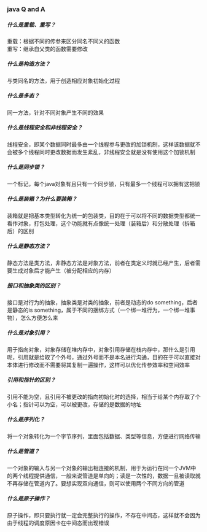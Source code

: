 ### java Q and A

##### 什么是重载、重写？
重载：根据不同的传参来区分同名不同义的函数  
重写：继承自父类的函数需要修改
##### 什么是构造方法？
与类同名的方法，用于创造相应对象初始化过程    
##### 什么是多态？
同一方法，针对不同对象产生不同的效果
##### 什么是线程安全和非线程安全？
线程安全，即某个数据同时最多由一个线程参与更改的加锁机制，这样该数据就不会被多个线程同时更改数据而发生紊乱，非线程安全就是没有使用这个加锁机制
##### 什么是同步锁？
一个标记，每个java对象有且只有一个同步锁，只有最多一个线程可以拥有这把锁
##### 什么是装箱？为什么要装箱？
装箱就是把基本类型转化为统一的包装类，目的在于可以将不同的数据类型都统一看作对象，打包处理，这个功能就有点像统一处理（装箱后）和分散处理（拆箱后）的区别
##### 什么是静态方法？
静态方法是类方法，非静态方法是对象方法，前者在类定义时就已经产生，后者需要生成对象后才能产生（被分配相应的内存）
##### 接口和抽象类的区别？
接口是对行为的抽象，抽象类是对类的抽象，前者是动态的do something，后者是静态的is something，属于不同的捆绑方式（一个绑一堆行为，一个绑一堆事物），怎么方便怎么来
##### 什么是对象引用？
用于指向对象，对象存储在堆内存中，对象引用存储在栈内存中，那什么是引用呢，引用就是给取了个外号，通过外号而不是本名进行沟通，目的在于可以直接对本体进行修改而不需要将其复制一遍操作，这样可以优化传参效率和空间效率
##### 引用和指针的区别？
引用不能为空，且引用不被更改的指向初始化时的选择，相当于给某个内存取了个小名；指针可以为空，可以被更改，存储的是数据的地址
##### 什么是序列化？
将一个对象转化为一个字节序列，里面包括数据、类型等信息，方便进行网络传输
##### 什么是管道？
一个对象的输入与另一个对象的输出相连接的机制，用于为运行在同一个JVM中的两个线程提供通信，一般来说管道是单向的；读是一次性的，数据一旦被读取就不再存储在管道内了。要想实现双向通信，则可以使用两个不同方向的管道
##### 什么是原子操作？
原子操作，即只要执行就一定会完整执行的操作，不存在中间态，这样就不会因为由于线程的调度原因卡在中间态而出现错误
